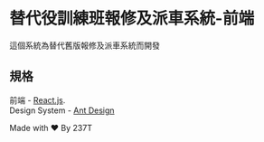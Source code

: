 # 替代役訓練班報修及派車系統-前端

這個系統為替代舊版報修及派車系統而開發

## 規格

前端 - [React.js](https://zh-hant.reactjs.org/). \
Design System - [Ant Design](https://ant.design/?theme=dark)

Made with ❤️ By 237T